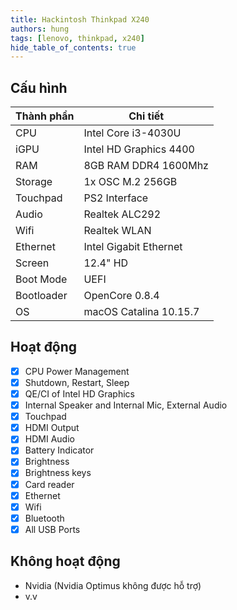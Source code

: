 ```yaml
---
title: Hackintosh Thinkpad X240
authors: hung
tags: [lenovo, thinkpad, x240]
hide_table_of_contents: true
---
```


## Cấu hình
| Thành phần | Chi tiết               |
| ---------- | ---------------------- |
| CPU        | Intel Core i3-4030U    |
| iGPU       | Intel HD Graphics 4400 |
| RAM        | 8GB RAM DDR4 1600Mhz   |
| Storage    | 1x OSC M.2 256GB       |
| Touchpad   | PS2 Interface          |
| Audio      | Realtek ALC292         |
| Wifi       | Realtek WLAN           |
| Ethernet   | Intel Gigabit Ethernet |
| Screen     | 12.4" HD               |
| Boot Mode  | UEFI                   |
| Bootloader | OpenCore 0.8.4         |
| OS         | macOS Catalina 10.15.7 |

## Hoạt động

- [x] CPU Power Management
- [x] Shutdown, Restart, Sleep
- [x] QE/CI of Intel HD Graphics
- [x] Internal Speaker and Internal Mic, External Audio
- [x] Touchpad
- [x] HDMI Output
- [x] HDMI Audio
- [x] Battery Indicator
- [x] Brightness
- [x] Brightness keys
- [x] Card reader
- [x] Ethernet
- [x] Wifi
- [x] Bluetooth
- [x] All USB Ports

## Không hoạt động 

- Nvidia (Nvidia Optimus không được hỗ trợ)
- v.v
